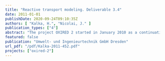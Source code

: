```yaml
---
title: "Reactive transport modeling. Deliverable 3.4"
date: 2011-01-01
publishDate: 2020-09-24T09:10:35Z
authors: [ "Kalka, H.", "Nicolai, J." ]
publication_types: ["4"]
abstract: "The project OXIRED 2 started in January 2010 as a continuation of OXIRED 1. The project is guided by KompetenzZentrum Wasser Berlin (project leader Dr. G. Grützmacher); it is sponsored by Berliner Wasserbetriebe (BWB) and VEOLIA Eau. WP3 (Redox Control and Optimization at AR Ponds) consists of two main parts: (I) Laboratory column experiments with special emphasis on sediment characteristics (by TUB) and (II) Numerical modeling of the results of the TUB column experiments (by UIT). The present report belongs to Part II of WP3. In Berlin, around 70 % of abstracted groundwater originates from riverbank filtration and artificial recharge (AR). During percolation and subsurface passage the quality of the infiltrated water improves due to physical filtration, sorption and biodegradation. Biodegradation is a major driver for redox zonation and so it is highly influenced by redox conditions, too. The main purpose of WP3 is to investigate these processes in column experiments including its numerical simulation."
featured: false
publication: "Umwelt- und Ingenieurtechnik GmbH Dresden"
url_pdf: "/pdf/Kalka-2011-452.pdf"
projects: ["oxired-2"]
---
```


